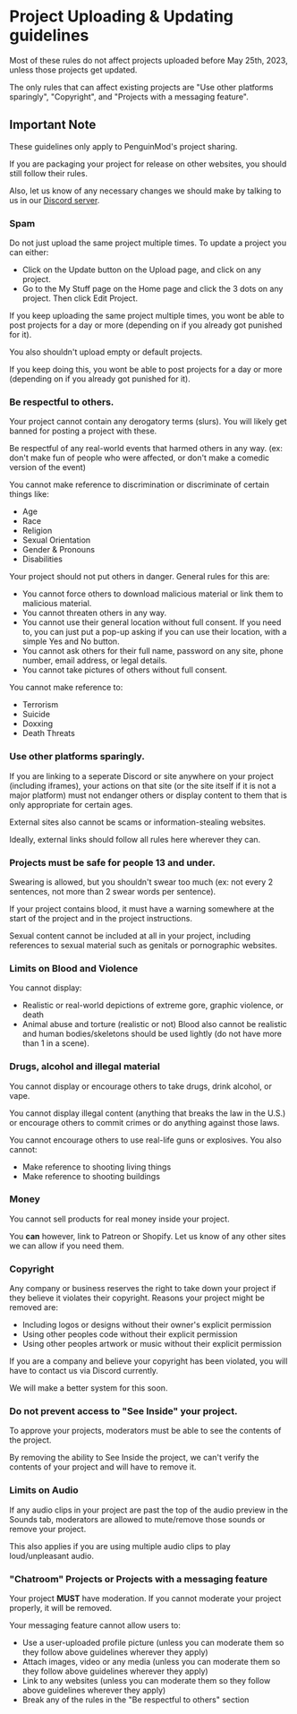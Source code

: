 # Project Uploading & Updating guidelines
Most of these rules do not affect projects uploaded before May 25th, 2023, unless those projects get updated.

The only rules that can affect existing projects are "Use other platforms sparingly", "Copyright", and "Projects with a messaging feature".

## Important Note
These guidelines only apply to PenguinMod's project sharing.

If you are packaging your project for release on other websites,
you should still follow their rules.

Also, let us know of any necessary changes we should make by talking to us in our [Discord server](https://discord.gg/NZ9MBMYTZh).

### Spam
Do not just upload the same project multiple times.
To update a project you can either:
- Click on the Update button on the Upload page, and click on any project.
- Go to the My Stuff page on the Home page and click the 3 dots on any project. Then click Edit Project.

If you keep uploading the same project multiple times, you wont be able to post projects for a day or more
(depending on if you already got punished for it).

You also shouldn't upload empty or default projects.

If you keep doing this, you wont be able to post projects for a day or more
(depending on if you already got punished for it).

### Be respectful to others.
Your project cannot contain any derogatory terms (slurs).
You will likely get banned for posting a project with these.

Be respectful of any real-world events that harmed others in any way.
(ex: don't make fun of people who were affected, or don't make a comedic version of the event)

You cannot make reference to discrimination or discriminate of certain things like:
- Age
- Race
- Religion
- Sexual Orientation
- Gender & Pronouns
- Disabilities

Your project should not put others in danger. General rules for this are:
- You cannot force others to download malicious material or link them to malicious material.
- You cannot threaten others in any way.
- You cannot use their general location without full consent. If you need to, you can just put a pop-up asking if you can use their location, with a simple Yes and No button.
- You cannot ask others for their full name, password on any site, phone number, email address, or legal details.
- You cannot take pictures of others without full consent.

You cannot make reference to:
- Terrorism
- Suicide
- Doxxing
- Death Threats

### Use other platforms sparingly.
If you are linking to a seperate Discord or site anywhere on your project (including iframes),
your actions on that site (or the site itself if it is not a major platform) must not endanger others
or display content to them that is only appropriate for certain ages.

External sites also cannot be scams or information-stealing websites.

Ideally, external links should follow all rules here wherever they can.

### Projects must be safe for people 13 and under.
Swearing is allowed, but you shouldn't swear too much (ex: not every 2 sentences, not more than 2 swear words per sentence).

If your project contains blood, it must have a warning somewhere at the start of the project
and in the project instructions.

Sexual content cannot be included at all in your project, including references to sexual material such as genitals or pornographic websites.

### Limits on Blood and Violence
You cannot display:
- Realistic or real-world depictions of extreme gore, graphic violence, or death
- Animal abuse and torture (realistic or not)
Blood also cannot be realistic and human bodies/skeletons should be used lightly (do not have more than 1 in a scene).

### Drugs, alcohol and illegal material
You cannot display or encourage others to take drugs, drink alcohol, or vape.

You cannot display illegal content (anything that breaks the law in the U.S.)
or encourage others to commit crimes or do anything against those laws.

You cannot encourage others to use real-life guns or explosives.
You also cannot:
- Make reference to shooting living things
- Make reference to shooting buildings

### Money
You cannot sell products for real money inside your project.

You **can** however, link to Patreon or Shopify.
Let us know of any other sites we can allow if you need them.

### Copyright
Any company or business reserves the right to take down your project if they believe it violates their copyright.
Reasons your project might be removed are:
- Including logos or designs without their owner's explicit permission
- Using other peoples code without their explicit permission
- Using other peoples artwork or music without their explicit permission

If you are a company and believe your copyright has been violated, you will have to contact us via Discord currently.

We will make a better system for this soon.

### Do not prevent access to "See Inside" your project.
To approve your projects, moderators must be able to see the contents of the project.

By removing the ability to See Inside the project, we can't verify the contents of your project and will have to remove it.

### Limits on Audio
If any audio clips in your project are past the top of the audio preview in the Sounds tab,
moderators are allowed to mute/remove those sounds or remove your project.

This also applies if you are using multiple audio clips to play loud/unpleasant audio.

### "Chatroom" Projects or Projects with a messaging feature
Your project **MUST** have moderation.
If you cannot moderate your project properly, it will be removed.

Your messaging feature cannot allow users to:
- Use a user-uploaded profile picture (unless you can moderate them so they follow above guidelines wherever they apply)
- Attach images, video or any media (unless you can moderate them so they follow above guidelines wherever they apply)
- Link to any websites (unless you can moderate them so they follow above guidelines wherever they apply)
- Break any of the rules in the "Be respectful to others" section
